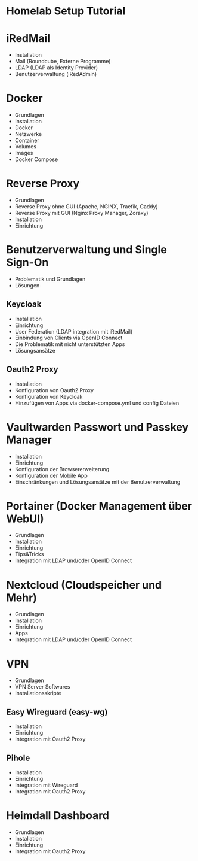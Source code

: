 # Homelab Setup Tutorial

# iRedMail 
- Installation
- Mail (Roundcube, Externe Programme)
- LDAP (LDAP als Identity Provider)
- Benutzerverwaltung (iRedAdmin)

# Docker
- Grundlagen
- Installation
- Docker 
- Netzwerke
- Container
- Volumes
- Images
- Docker Compose

# Reverse Proxy
- Grundlagen
- Reverse Proxy ohne GUI (Apache, NGINX, Traefik, Caddy)
- Reverse Proxy mit GUI (Nginx Proxy Manager, Zoraxy)
- Installation 
- Einrichtung

# Benutzerverwaltung und Single Sign-On
- Problematik und Grundlagen
- Lösungen

## Keycloak
- Installation
- Einrichtung
- User Federation (LDAP integration mit iRedMail)
- Einbindung von Clients via OpenID Connect
- Die Problematik mit nicht unterstützten Apps
- Lösungsansätze
## Oauth2 Proxy
- Installation
- Konfiguration von Oauth2 Proxy
- Konfiguration von Keycloak
- Hinzufügen von Apps via docker-compose.yml und config Dateien

# Vaultwarden Passwort und Passkey Manager
- Installation
- Einrichtung
- Konfiguration der Browsererweiterung
- Konfiguration der Mobile App 
- Einschränkungen und Lösungsansätze mit der Benutzerverwaltung

# Portainer (Docker Management über WebUI)
- Grundlagen
- Installation
- Einrichtung
- Tips&Tricks
- Integration mit LDAP und/oder OpenID Connect

# Nextcloud (Cloudspeicher und Mehr)
- Grundlagen
- Installation
- Einrichtung
- Apps
- Integration mit LDAP und/oder OpenID Connect

# VPN
- Grundlagen 
- VPN Server Softwares
- Installationsskripte
## Easy Wireguard (easy-wg)
- Installation
- Einrichtung
- Integration mit Oauth2 Proxy
## Pihole 
- Installation
- Einrichtung
- Integration mit Wireguard
- Integration mit Oauth2 Proxy

# Heimdall Dashboard
- Grundlagen
- Installation
- Einrichtung
- Integration mit Oauth2 Proxy

